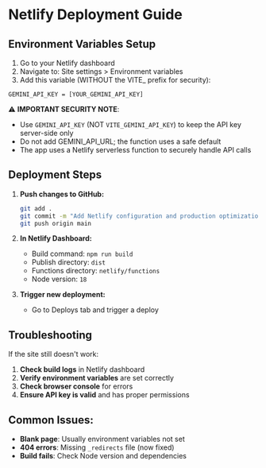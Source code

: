 # Netlify Deployment Guide

## Environment Variables Setup

1. Go to your Netlify dashboard
2. Navigate to: Site settings > Environment variables
3. Add this variable (WITHOUT the VITE_ prefix for security):

```
GEMINI_API_KEY = [YOUR_GEMINI_API_KEY]
```

⚠️ **IMPORTANT SECURITY NOTE**: 
- Use `GEMINI_API_KEY` (NOT `VITE_GEMINI_API_KEY`) to keep the API key server-side only
- Do not add GEMINI_API_URL; the function uses a safe default
- The app uses a Netlify serverless function to securely handle API calls

## Deployment Steps

1. **Push changes to GitHub:**
   ```bash
   git add .
   git commit -m "Add Netlify configuration and production optimizations"
   git push origin main
   ```

2. **In Netlify Dashboard:**
   - Build command: `npm run build`
   - Publish directory: `dist`
   - Functions directory: `netlify/functions`
   - Node version: `18`

3. **Trigger new deployment:**
   - Go to Deploys tab and trigger a deploy

## Troubleshooting

If the site still doesn't work:

1. **Check build logs** in Netlify dashboard
2. **Verify environment variables** are set correctly
3. **Check browser console** for errors
4. **Ensure API key is valid** and has proper permissions

## Common Issues:

- **Blank page**: Usually environment variables not set
- **404 errors**: Missing `_redirects` file (now fixed)
- **Build fails**: Check Node version and dependencies
